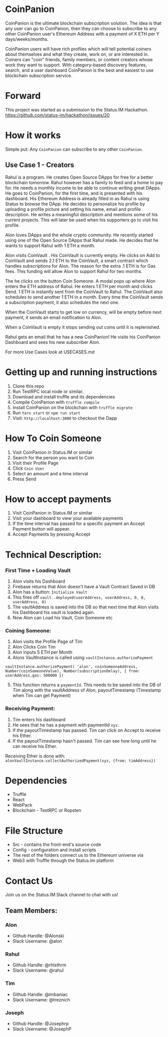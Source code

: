 # CoinPanion
CoinPanion is the ultimate blockchain subscription solution. The idea is that any user can go to CoinPanion, then they can choose to subscribe to any other CoinPanion user's Ethereum Address with a payment of X ETH per Y days/weeks/months.

CoinPanion users will have rich profiles which will tell potential coiners about themselves and what they create, work on, or are interested in. Coiners can "coin" friends, family members, or content creators whose work they want to support. With category-based discovery features, search, and a user dashboard CoinPanion is the best and easiest to use blockchain subscription service.

# Forward
This project was started as a submission to the Status.IM Hackathon.
https://github.com/status-im/hackathon/issues/20

# How it works

Simple put: Any `CoinPanion` can subscribe to any other `CoinPanion`.
## Use Case 1 - Creators

Rahul is a program. He creates Open Source DApps for free for a better blockchain tomorrow.
Rahul however has a family to feed and a home to pay for. He needs a monthly income to be able to continue writing great DApps.
He goes to CoinPanion, for the first time, and is presented with his dashboard.
His Ethereum Address is already filled in as Rahul is using Status to browse the DApp.
He decides to personalize his profile by uploading a profile picture and setting his name, email and profile description.
He writes a meaningful description and mentions some of his current projects.
This will later be used when his supporters go to visit his profile.

Alon loves DApps and the whole crypto community.
He recently started using one of the Open Source DApps that Rahul made.
He decides that he wants to support Rahul with 1 ETH a month.

Alon visits CoinVault . His CoinVault is currently empty.
He clicks on Add to CoinVault and sends 2.1 ETH to the CoinVault, a smart contract which handles subscriptions for Alon.
The reason for the extra .1 ETH is for Gas fees.
This funding will allow Alon to support Rahul for two months.

The he clicks on the button Coin Someone.
A modal pops up where Alon enters the ETH address of Rahul.
He enters 1 ETH per month and clicks Send.
1 ETH is instantly sent from the CoinVault to Rahul.
The CoinVault also schedules to send another 1 ETH in a month.
Every time the CoinVault sends a subscription payment, it also schedules the next one.

When the CoinVault starts to get low on currency, will be empty before next payment, it sends an email notification to Alon.

When a CoinVault is empty it stops sending out coins until it is replenished.

Rahul gets an email that he has a new CoinPanion!
He visits his CoinPanion Dashboard and sees his new subscriber Alon.

For more Use Cases look at USECASES.md

# Getting up and running instructions
1. Clone this repo
2. Run TestRPC local node or similar.
3. Download and install truffle and its dependencies
5. Compile CoinPanion with `truffle compile`
6. Install CoinPanion on the blockchain with `truffle migrate`
7. Run `Yarn start` or `npm run start`
8. Visit: `http://localhost:3000` to checkout the Dapp

# How To Coin Someone
1. Visit CoinPanion in Status.IM or similar
2. Search for the person you want to Coin
3. Visit their Profile Page
4. Click `Coin User`
3. Select an amount and a time interval
4. Press Send

# How to accept payments
1. Visit CoinPanion in Status.IM or similar
2. Visit your dashboard to view your available payments
3. If the time interval has passed for a specific payment an Accept Payment button will appear.
3. Accept Payments by pressing Accept

# Technical Description:
### First Time + Loading Vault
1. Alon visits his Dashboard
2. Firebase returns that Alon doesn't have a Vault Contract Saved in DB
3. Alon has a button: `Initialize Vault`
4. This fires off `vault..deployed(userAddress, userAddress, 0, 0, userAddress, 0)`
5. The vaultAddress is saved into the DB so that next time that Alon visits his Dashboard his vault is loaded again.
6. Now Alon can Load his Vault, Coin Someone etc

### Coining Someone:
1. Alon visits the Profile Page of Tim
2. Alon Clicks Coin Tim
3. Alon inputs 5 ETH per Month
4. Alons VaultInstance is called using `vaultInstance.authorizePayment`
```
vaultInstance.authorizePayment( 'alon', coinSomeoneAddress, Number(coinSomeoneValue), Number(subscriptionDelay), { from: userAddress,gas: 500000 })
```
5. This function returns a `paymentId`. This needs to be saved into the DB of *Tim* along with the vaultAddress of *Alon*, payoutTimestamp (Timestamp when Tim can get Payment)

### Receiving Payment:
1. Tim enters his dashboard
2. He sees that he has a payment with paymentId `xyz`. 
3. If the payoutTimestamp has passed. Tim can click on Accept to receive his Ether.
3. If the payoutTimestamp hasn't passed. Tim can see how long until he can receive his Ether.

Receiving Ether is done with: `alonVaultInstance.collectAuthorizedPayment(xyz, {from: timAddress})`

# Dependencies
* Truffle
* React
* WebPack
* Blockchain - TestRPC or Ropsten

# File Structure
* Src - contains the front-end's source code 
* Config - configuration and install scripts 
* The rest of the folders connect us to the Ethereum universe via
* Web3 with Truffle through the Status.Im platform

# Contact Us
Join us on the Status.IM Slack channel to chat with us!

## Team Members:
### Alon
* Github Handle: @Alonski
* Slack Username: @alon

### Rahul
* Github Handle: @rhlsthrm
* Slack Username: @rahul

### Tim
* Github Handle: @imbaniac
* Slack Username: @treznich

### Joseph
* Github Handle: @Josephrp
* Slack Username: @JosephP

